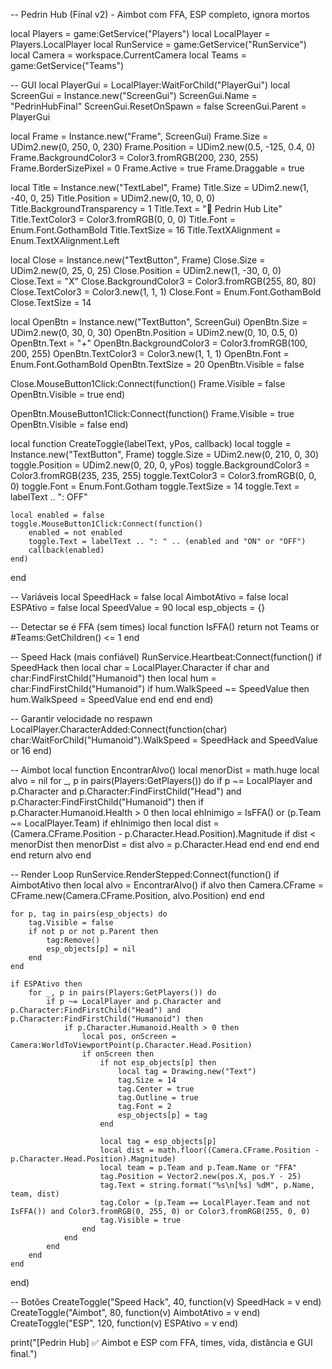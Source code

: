 -- Pedrin Hub (Final v2) - Aimbot com FFA, ESP completo, ignora mortos

local Players = game:GetService("Players")
local LocalPlayer = Players.LocalPlayer
local RunService = game:GetService("RunService")
local Camera = workspace.CurrentCamera
local Teams = game:GetService("Teams")

-- GUI
local PlayerGui = LocalPlayer:WaitForChild("PlayerGui")
local ScreenGui = Instance.new("ScreenGui")
ScreenGui.Name = "PedrinHubFinal"
ScreenGui.ResetOnSpawn = false
ScreenGui.Parent = PlayerGui

local Frame = Instance.new("Frame", ScreenGui)
Frame.Size = UDim2.new(0, 250, 0, 230)
Frame.Position = UDim2.new(0.5, -125, 0.4, 0)
Frame.BackgroundColor3 = Color3.fromRGB(200, 230, 255)
Frame.BorderSizePixel = 0
Frame.Active = true
Frame.Draggable = true

local Title = Instance.new("TextLabel", Frame)
Title.Size = UDim2.new(1, -40, 0, 25)
Title.Position = UDim2.new(0, 10, 0, 0)
Title.BackgroundTransparency = 1
Title.Text = "🧠 Pedrin Hub Lite"
Title.TextColor3 = Color3.fromRGB(0, 0, 0)
Title.Font = Enum.Font.GothamBold
Title.TextSize = 16
Title.TextXAlignment = Enum.TextXAlignment.Left

local Close = Instance.new("TextButton", Frame)
Close.Size = UDim2.new(0, 25, 0, 25)
Close.Position = UDim2.new(1, -30, 0, 0)
Close.Text = "X"
Close.BackgroundColor3 = Color3.fromRGB(255, 80, 80)
Close.TextColor3 = Color3.new(1, 1, 1)
Close.Font = Enum.Font.GothamBold
Close.TextSize = 14

local OpenBtn = Instance.new("TextButton", ScreenGui)
OpenBtn.Size = UDim2.new(0, 30, 0, 30)
OpenBtn.Position = UDim2.new(0, 10, 0.5, 0)
OpenBtn.Text = "+"
OpenBtn.BackgroundColor3 = Color3.fromRGB(100, 200, 255)
OpenBtn.TextColor3 = Color3.new(1, 1, 1)
OpenBtn.Font = Enum.Font.GothamBold
OpenBtn.TextSize = 20
OpenBtn.Visible = false

Close.MouseButton1Click:Connect(function()
    Frame.Visible = false
    OpenBtn.Visible = true
end)

OpenBtn.MouseButton1Click:Connect(function()
    Frame.Visible = true
    OpenBtn.Visible = false
end)

local function CreateToggle(labelText, yPos, callback)
    local toggle = Instance.new("TextButton", Frame)
    toggle.Size = UDim2.new(0, 210, 0, 30)
    toggle.Position = UDim2.new(0, 20, 0, yPos)
    toggle.BackgroundColor3 = Color3.fromRGB(235, 235, 255)
    toggle.TextColor3 = Color3.fromRGB(0, 0, 0)
    toggle.Font = Enum.Font.Gotham
    toggle.TextSize = 14
    toggle.Text = labelText .. ": OFF"

    local enabled = false
    toggle.MouseButton1Click:Connect(function()
        enabled = not enabled
        toggle.Text = labelText .. ": " .. (enabled and "ON" or "OFF")
        callback(enabled)
    end)
end

-- Variáveis
local SpeedHack = false
local AimbotAtivo = false
local ESPAtivo = false
local SpeedValue = 90
local esp_objects = {}

-- Detectar se é FFA (sem times)
local function IsFFA()
    return not Teams or #Teams:GetChildren() <= 1
end

-- Speed Hack (mais confiável)
RunService.Heartbeat:Connect(function()
    if SpeedHack then
        local char = LocalPlayer.Character
        if char and char:FindFirstChild("Humanoid") then
            local hum = char:FindFirstChild("Humanoid")
            if hum.WalkSpeed ~= SpeedValue then
                hum.WalkSpeed = SpeedValue
            end
        end
    end
end)

-- Garantir velocidade no respawn
LocalPlayer.CharacterAdded:Connect(function(char)
    char:WaitForChild("Humanoid").WalkSpeed = SpeedHack and SpeedValue or 16
end)

-- Aimbot
local function EncontrarAlvo()
    local menorDist = math.huge
    local alvo = nil
    for _, p in pairs(Players:GetPlayers()) do
        if p ~= LocalPlayer and p.Character and p.Character:FindFirstChild("Head") and p.Character:FindFirstChild("Humanoid") then
            if p.Character.Humanoid.Health > 0 then
                local ehInimigo = IsFFA() or (p.Team ~= LocalPlayer.Team)
                if ehInimigo then
                    local dist = (Camera.CFrame.Position - p.Character.Head.Position).Magnitude
                    if dist < menorDist then
                        menorDist = dist
                        alvo = p.Character.Head
                    end
                end
            end
        end
    end
    return alvo
end

-- Render Loop
RunService.RenderStepped:Connect(function()
    if AimbotAtivo then
        local alvo = EncontrarAlvo()
        if alvo then
            Camera.CFrame = CFrame.new(Camera.CFrame.Position, alvo.Position)
        end
    end

    for p, tag in pairs(esp_objects) do
        tag.Visible = false
        if not p or not p.Parent then
            tag:Remove()
            esp_objects[p] = nil
        end
    end

    if ESPAtivo then
        for _, p in pairs(Players:GetPlayers()) do
            if p ~= LocalPlayer and p.Character and p.Character:FindFirstChild("Head") and p.Character:FindFirstChild("Humanoid") then
                if p.Character.Humanoid.Health > 0 then
                    local pos, onScreen = Camera:WorldToViewportPoint(p.Character.Head.Position)
                    if onScreen then
                        if not esp_objects[p] then
                            local tag = Drawing.new("Text")
                            tag.Size = 14
                            tag.Center = true
                            tag.Outline = true
                            tag.Font = 2
                            esp_objects[p] = tag
                        end

                        local tag = esp_objects[p]
                        local dist = math.floor((Camera.CFrame.Position - p.Character.Head.Position).Magnitude)
                        local team = p.Team and p.Team.Name or "FFA"
                        tag.Position = Vector2.new(pos.X, pos.Y - 25)
                        tag.Text = string.format("%s\n[%s] %dM", p.Name, team, dist)
                        tag.Color = (p.Team == LocalPlayer.Team and not IsFFA()) and Color3.fromRGB(0, 255, 0) or Color3.fromRGB(255, 0, 0)
                        tag.Visible = true
                    end
                end
            end
        end
    end
end)

-- Botões
CreateToggle("Speed Hack", 40, function(v) SpeedHack = v end)
CreateToggle("Aimbot", 80, function(v) AimbotAtivo = v end)
CreateToggle("ESP", 120, function(v) ESPAtivo = v end)

print("[Pedrin Hub] ✅ Aimbot e ESP com FFA, times, vida, distância e GUI final.")
